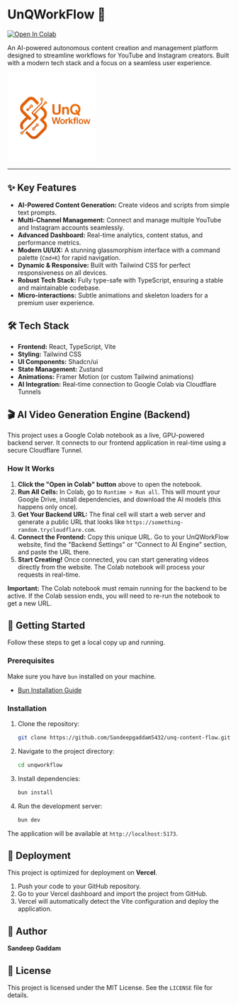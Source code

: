 # UnQWorkFlow 🚀

[![Open In Colab](https://colab.research.google.com/assets/colab-badge.svg)](https://colab.research.google.com/github/Sandeepgaddam5432/unq-content-flow/blob/main/video_generator.ipynb)

An AI-powered autonomous content creation and management platform designed to streamline workflows for YouTube and Instagram creators. Built with a modern tech stack and a focus on a seamless user experience.

<img src="public/assets/logo.png" alt="UnQWorkFlow Logo" width="200" />

---

## ✨ Key Features

- **AI-Powered Content Generation:** Create videos and scripts from simple text prompts.
- **Multi-Channel Management:** Connect and manage multiple YouTube and Instagram accounts seamlessly.
- **Advanced Dashboard:** Real-time analytics, content status, and performance metrics.
- **Modern UI/UX:** A stunning glassmorphism interface with a command palette (`Cmd+K`) for rapid navigation.
- **Dynamic & Responsive:** Built with Tailwind CSS for perfect responsiveness on all devices.
- **Robust Tech Stack:** Fully type-safe with TypeScript, ensuring a stable and maintainable codebase.
- **Micro-interactions:** Subtle animations and skeleton loaders for a premium user experience.

## 🛠️ Tech Stack

- **Frontend:** React, TypeScript, Vite
- **Styling:** Tailwind CSS
- **UI Components:** Shadcn/ui
- **State Management:** Zustand
- **Animations:** Framer Motion (or custom Tailwind animations)
- **AI Integration:** Real-time connection to Google Colab via Cloudflare Tunnels

## 🎬 AI Video Generation Engine (Backend)

This project uses a Google Colab notebook as a live, GPU-powered backend server. It connects to our frontend application in real-time using a secure Cloudflare Tunnel.

### How It Works

1. **Click the "Open in Colab" button** above to open the notebook.
2. **Run All Cells:** In Colab, go to `Runtime > Run all`. This will mount your Google Drive, install dependencies, and download the AI models (this happens only once).
3. **Get Your Backend URL:** The final cell will start a web server and generate a public URL that looks like `https://something-random.trycloudflare.com`.
4. **Connect the Frontend:** Copy this unique URL. Go to your UnQWorkFlow website, find the "Backend Settings" or "Connect to AI Engine" section, and paste the URL there.
5. **Start Creating!** Once connected, you can start generating videos directly from the website. The Colab notebook will process your requests in real-time.

**Important:** The Colab notebook must remain running for the backend to be active. If the Colab session ends, you will need to re-run the notebook to get a new URL.

## 🚀 Getting Started

Follow these steps to get a local copy up and running.

### Prerequisites

Make sure you have `bun` installed on your machine.
- [Bun Installation Guide](https://bun.sh/docs/installation)

### Installation

1.  Clone the repository:
    ```sh
    git clone https://github.com/Sandeepgaddam5432/unq-content-flow.git
    ```
2.  Navigate to the project directory:
    ```sh
    cd unqworkflow
    ```
3.  Install dependencies:
    ```sh
    bun install
    ```
4.  Run the development server:
    ```sh
    bun dev
    ```
The application will be available at `http://localhost:5173`.

## 🚢 Deployment

This project is optimized for deployment on **Vercel**.

1.  Push your code to your GitHub repository.
2.  Go to your Vercel dashboard and import the project from GitHub.
3.  Vercel will automatically detect the Vite configuration and deploy the application.

## 👤 Author

**Sandeep Gaddam**

## 📄 License

This project is licensed under the MIT License. See the `LICENSE` file for details.
